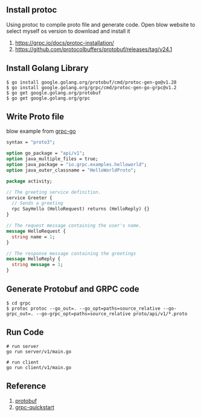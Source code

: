 ## Install protoc
Using protoc to compile proto file and generate code. Open blow website to select myself os version to download and install it
1. https://grpc.io/docs/protoc-installation/
2. https://github.com/protocolbuffers/protobuf/releases/tag/v24.1

## Install Golang Library
```shell
$ go install google.golang.org/protobuf/cmd/protoc-gen-go@v1.28
$ go install google.golang.org/grpc/cmd/protoc-gen-go-grpc@v1.2
$ go get google.golang.org/protobuf
$ go get google.golang.org/grpc
```

## Write Proto file
blow example from [grpc-go](https://github.com/grpc/grpc-go/blob/master/examples/helloworld)
```protobuf
syntax = "proto3";

option go_package = "api/v1";
option java_multiple_files = true;
option java_package = "io.grpc.examples.helloworld";
option java_outer_classname = "HelloWorldProto";

package activity;

// The greeting service definition.
service Greeter {
  // Sends a greeting
  rpc SayHello (HelloRequest) returns (HelloReply) {}
}

// The request message containing the user's name.
message HelloRequest {
  string name = 1;
}

// The response message containing the greetings
message HelloReply {
  string message = 1;
}
```

## Generate Protobuf and GRPC code
```shell
$ cd grpc
$ protoc protoc --go_out=. --go_opt=paths=source_relative --go-grpc_out=. --go-grpc_opt=paths=source_relative proto/api/v1/*.proto
```

## Run Code
```shell
# run server
go run server/v1/main.go

# run client
go run client/v1/main.go
```

## Reference
1. [protobuf](https://protobuf.dev/)
2. [grpc-quickstart](https://grpc.io/docs/languages/go/quickstart/)

